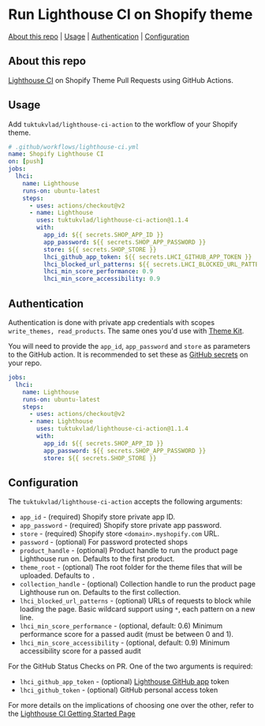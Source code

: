 # Run Lighthouse CI on Shopify theme

[About this repo](#about-this-repo) | [Usage](#usage) | [Authentication](#authentication) | [Configuration](#configuration)

## About this repo

[Lighthouse CI](https://github.com/googleChrome/lighthouse-ci) on Shopify Theme Pull Requests using GitHub Actions.

## Usage

Add `tuktukvlad/lighthouse-ci-action` to the workflow of your Shopify theme.

```yml
# .github/workflows/lighthouse-ci.yml
name: Shopify Lighthouse CI
on: [push]
jobs:
  lhci:
    name: Lighthouse
    runs-on: ubuntu-latest
    steps:
      - uses: actions/checkout@v2
      - name: Lighthouse
        uses: tuktukvlad/lighthouse-ci-action@1.1.4
        with:
          app_id: ${{ secrets.SHOP_APP_ID }}
          app_password: ${{ secrets.SHOP_APP_PASSWORD }}
          store: ${{ secrets.SHOP_STORE }}
          lhci_github_app_token: ${{ secrets.LHCI_GITHUB_APP_TOKEN }}
          lhci_blocked_url_patterns: ${{ secrets.LHCI_BLOCKED_URL_PATTERNS }}
          lhci_min_score_performance: 0.9
          lhci_min_score_accessibility: 0.9
```

## Authentication

Authentication is done with private app credentials with scopes `write_themes, read_products`. The same ones you'd use with [Theme Kit](https://shopify.dev/tools/theme-kit/getting-started#step-2-generate-api-credentials).

You will need to provide the `app_id`, `app_password` and `store` as parameters to the GitHub action. It is recommended to set these as [GitHub secrets](https://docs.github.com/en/actions/reference/encrypted-secrets#creating-encrypted-secrets-for-an-environment) on your repo.

```yml
jobs:
  lhci:
    name: Lighthouse
    runs-on: ubuntu-latest
    steps:
      - uses: actions/checkout@v2
      - name: Lighthouse
        uses: tuktukvlad/lighthouse-ci-action@1.1.4
        with:
          app_id: ${{ secrets.SHOP_APP_ID }}
          app_password: ${{ secrets.SHOP_APP_PASSWORD }}
          store: ${{ secrets.SHOP_STORE }}
```

## Configuration

The `tuktukvlad/lighthouse-ci-action` accepts the following arguments:

* `app_id` - (required) Shopify store private app ID.
* `app_password` - (required) Shopify store private app password.
* `store` - (required) Shopify store `<domain>.myshopify.com` URL.
* `password` - (optional) For password protected shops
* `product_handle` - (optional) Product handle to run the product page Lighthouse run on. Defaults to the first product.
* `theme_root` - (optional) The root folder for the theme files that will be uploaded. Defaults to `.`
* `collection_handle` - (optional) Collection handle to run the product page Lighthouse run on. Defaults to the first collection.
* `lhci_blocked_url_patterns` - (optional) URLs of requests to block while loading the page. Basic wildcard support using `*`, each pattern on a new line.
* `lhci_min_score_performance` - (optional, default: 0.6) Minimum performance score for a passed audit (must be between 0 and 1).
* `lhci_min_score_accessibility` - (optional, default: 0.9) Minimum accessibility score for a passed audit

For the GitHub Status Checks on PR. One of the two arguments is required:

* `lhci_github_app_token` - (optional) [Lighthouse GitHub app](https://github.com/apps/lighthouse-ci) token
* `lhci_github_token` - (optional) GitHub personal access token

For more details on the implications of choosing one over the other, refer to the [Lighthouse CI Getting Started Page](https://github.com/GoogleChrome/lighthouse-ci/blob/main/docs/getting-started.md#github-status-checks)

